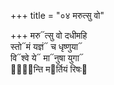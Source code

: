 +++
title = "०४ मरुत्सु वो"

+++
मरु᳓त्सु वो दधीमहि  
स्तो᳓मं यज्ञं᳓ च धृष्णुया᳓  
वि᳓श्वे ये᳓ मा᳓नुषा युगा᳓  
पा᳐᳓न्ति म᳓र्तियं रिषः᳓